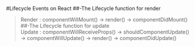 #Lifecycle Events on React
##-The Lifecycle function for render

> Render : componentWillMount() -> render() -> componentDidMount()  
> ##-The Lifecycle function for update  
> Update : componentWillReceiveProps() -> shouldComponentUpdate() -> componentWillUpdate() -> render() -> componentDidUpdate()
